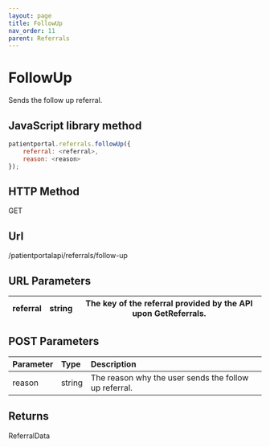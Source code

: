 ```yaml
---
layout: page
title: FollowUp
nav_order: 11
parent: Referrals
---
```


# FollowUp

Sends the follow up referral.

## JavaScript library method

```javascript
patientportal.referrals.followUp({
    referral: <referral>,
    reason: <reason>
});
```

## HTTP Method

GET

## ****Url****

/patientportalapi/referrals/follow-up

## URL Parameters

| referral | string | The key of the referral provided by the API upon GetReferrals. |
| --- | --- | --- |

## POST Parameters

| Parameter | Type   | Description                                                 |
|:----------|:-------|:------------------------------------------------------------|
| reason | string | The reason why the user sends the follow up referral. |

## Returns

ReferralData
